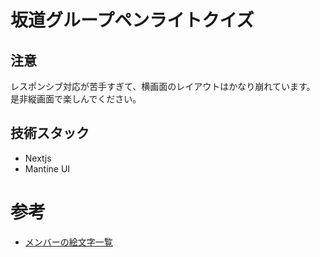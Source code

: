 # 坂道グループペンライトクイズ

## 注意

レスポンシブ対応が苦手すぎて、横画面のレイアウトはかなり崩れています。
是非縦画面で楽しんでください。

## 技術スタック

- Nextjs
- Mantine UI
# 参考

- [メンバーの絵文字一覧](https://w.atwiki.jp/hinatazaka46liveinfo/pages/70.html)

